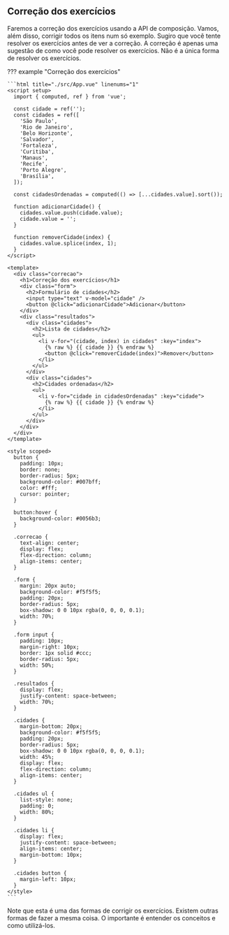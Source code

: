 ## Correção dos exercícios

Faremos a correção dos exercícios usando a API de composição. Vamos, além disso, corrigir todos os itens num só exemplo. Sugiro que você tente resolver os exercícios antes de ver a correção. A correção é apenas uma sugestão de como você pode resolver os exercícios. Não é a única forma de resolver os exercícios.

??? example "Correção dos exercícios"

    ```html title="./src/App.vue" linenums="1"
    <script setup>
      import { computed, ref } from 'vue';

      const cidade = ref('');
      const cidades = ref([
        'São Paulo',
        'Rio de Janeiro',
        'Belo Horizonte',
        'Salvador',
        'Fortaleza',
        'Curitiba',
        'Manaus',
        'Recife',
        'Porto Alegre',
        'Brasília',
      ]);

      const cidadesOrdenadas = computed(() => [...cidades.value].sort());

      function adicionarCidade() {
        cidades.value.push(cidade.value);
        cidade.value = '';
      }

      function removerCidade(index) {
        cidades.value.splice(index, 1);
      }
    </script>

    <template>
      <div class="correcao">
        <h1>Correção dos exercícios</h1>
        <div class="form">
          <h2>Formulário de cidades</h2>
          <input type="text" v-model="cidade" />
          <button @click="adicionarCidade">Adicionar</button>
        </div>
        <div class="resultados">
          <div class="cidades">
            <h2>Lista de cidades</h2>
            <ul>
              <li v-for="(cidade, index) in cidades" :key="index">
                {% raw %} {{ cidade }} {% endraw %}
                <button @click="removerCidade(index)">Remover</button>
              </li>
            </ul>
          </div>
          <div class="cidades">
            <h2>Cidades ordenadas</h2>
            <ul>
              <li v-for="cidade in cidadesOrdenadas" :key="cidade">
                {% raw %} {{ cidade }} {% endraw %}
              </li>
            </ul>
          </div>
        </div>
      </div>
    </template>

    <style scoped>
      button {
        padding: 10px;
        border: none;
        border-radius: 5px;
        background-color: #007bff;
        color: #fff;
        cursor: pointer;
      }

      button:hover {
        background-color: #0056b3;
      }

      .correcao {
        text-align: center;
        display: flex;
        flex-direction: column;
        align-items: center;
      }

      .form {
        margin: 20px auto;
        background-color: #f5f5f5;
        padding: 20px;
        border-radius: 5px;
        box-shadow: 0 0 10px rgba(0, 0, 0, 0.1);
        width: 70%;
      }

      .form input {
        padding: 10px;
        margin-right: 10px;
        border: 1px solid #ccc;
        border-radius: 5px;
        width: 50%;
      }

      .resultados {
        display: flex;
        justify-content: space-between;
        width: 70%;
      }

      .cidades {
        margin-bottom: 20px;
        background-color: #f5f5f5;
        padding: 20px;
        border-radius: 5px;
        box-shadow: 0 0 10px rgba(0, 0, 0, 0.1);
        width: 45%;
        display: flex;
        flex-direction: column;
        align-items: center;
      }

      .cidades ul {
        list-style: none;
        padding: 0;
        width: 80%;
      }

      .cidades li {
        display: flex;
        justify-content: space-between;
        align-items: center;
        margin-bottom: 10px;
      }

      .cidades button {
        margin-left: 10px;
      }
    </style>
    ```

Note que esta é uma das formas de corrigir os exercícios. Existem outras
formas de fazer a mesma coisa. O importante é entender os conceitos e como
utilizá-los.
